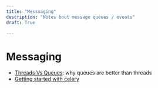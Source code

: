 ```yaml
---
title: "Messsaging"
description: "Notes bout message queues / events"
draft: True

---
```


# Messaging

- [Threads Vs Queues](https://medium.com/omarelgabrys-blog/threads-vs-queues-a71e8dc30156): why queues are better than threads
- [Getting started with celery](https://docs.celeryproject.org/en/stable/getting-started/first-steps-with-celery.html)
